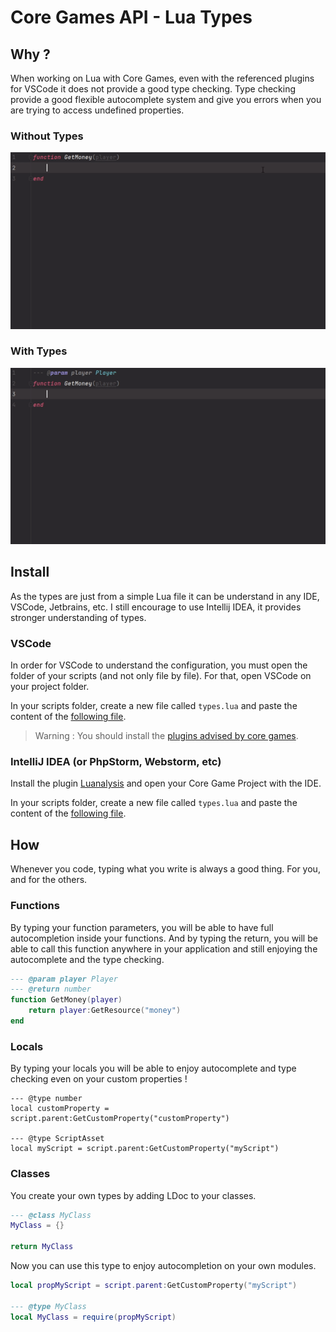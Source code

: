 # Core Games API - Lua Types

## Why ?
When working on Lua with Core Games, even with the referenced plugins for VSCode it does not provide a good type checking.
Type checking provide a good flexible autocomplete system and give you errors when you are trying to access undefined properties.

### Without Types
![](assets/gif1.gif)

### With Types
![](assets/gif2.gif)

## Install
As the types are just from a simple Lua file it can be understand in any IDE, VSCode, Jetbrains, etc.
I still encourage to use Intellij IDEA, it provides stronger understanding of types.

### VSCode
In order for VSCode to understand the configuration, you must open the folder of your scripts (and not only file by file).
For that, open VSCode on your project folder.

In your scripts folder, create a new file called `types.lua` and paste the content of the [following file](core-types.lua).

> Warning : You should install the [plugins advised by core games](https://docs.coregames.com/extensions/).

### IntelliJ IDEA (or PhpStorm, Webstorm, etc)
Install the plugin [Luanalysis](https://plugins.jetbrains.com/plugin/14698-luanalysis) and open your Core Game Project with the IDE.

In your scripts folder, create a new file called `types.lua` and paste the content of the [following file](core-types.lua).

## How
Whenever you code, typing what you write is always a good thing. For you, and for the others.

### Functions
By typing your function parameters, you will be able to have full autocompletion inside your functions.
And by typing the return, you will be able to call this function anywhere in your application and still enjoying the autocomplete and the type checking.
```lua
--- @param player Player
--- @return number
function GetMoney(player)
    return player:GetResource("money")
end
```

### Locals
By typing your locals you will be able to enjoy autocomplete and type checking even on your custom properties !
```
--- @type number
local customProperty = script.parent:GetCustomProperty("customProperty")

--- @type ScriptAsset
local myScript = script.parent:GetCustomProperty("myScript")
```

### Classes
You create your own types by adding LDoc to your classes.
```lua
--- @class MyClass
MyClass = {}

return MyClass
```

Now you can use this type to enjoy autocompletion on your own modules. 
```lua
local propMyScript = script.parent:GetCustomProperty("myScript")

--- @type MyClass
local MyClass = require(propMyScript)
```
